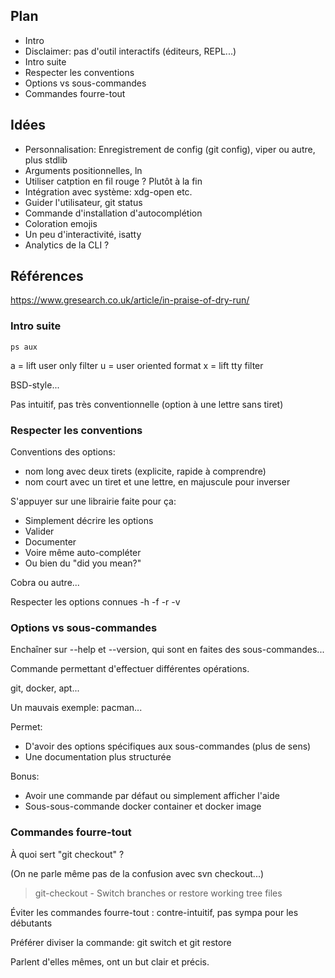 ## Plan

 - Intro
 - Disclaimer: pas d'outil interactifs (éditeurs, REPL...)
 - Intro suite 
 - Respecter les conventions
 - Options vs sous-commandes
 - Commandes fourre-tout

## Idées

 - Personnalisation: Enregistrement de config (git config), viper ou autre, plus stdlib
 - Arguments positionnelles, ln
 - Utiliser catption en fil rouge ? Plutôt à la fin
 - Intégration avec système: xdg-open etc.
 - Guider l'utilisateur, git status
 - Commande d'installation d'autocomplétion
 - Coloration emojis
 - Un peu d'interactivité, isatty
 - Analytics de la CLI ?

## Références

https://www.gresearch.co.uk/article/in-praise-of-dry-run/

### Intro suite

`ps aux`

a = lift user only filter
u = user oriented format
x = lift tty filter

BSD-style...

Pas intuitif, pas très conventionnelle (option à une lettre sans tiret)

### Respecter les conventions

Conventions des options:
 - nom long avec deux tirets (explicite, rapide à comprendre)
 - nom court avec un tiret et une lettre, en majuscule pour inverser

S'appuyer sur une librairie faite pour ça:
 - Simplement décrire les options
 - Valider
 - Documenter
 - Voire même auto-compléter
 - Ou bien du "did you mean?"

Cobra ou autre...

Respecter les options connues -h -f -r -v

### Options vs sous-commandes

Enchaîner sur --help et --version, qui sont en faites des sous-commandes...

Commande permettant d'effectuer différentes opérations.

git, docker, apt...

Un mauvais exemple: pacman...

Permet:
 - D'avoir des options spécifiques aux sous-commandes (plus de sens)
 - Une documentation plus structurée

Bonus:
 - Avoir une commande par défaut ou simplement afficher l'aide
 - Sous-sous-commande docker container et docker image

### Commandes fourre-tout

À quoi sert "git checkout" ?

(On ne parle même pas de la confusion avec svn checkout...)

> git-checkout - Switch branches or restore working tree files

Éviter les commandes fourre-tout : contre-intuitif, pas sympa pour les débutants

Préférer diviser la commande: git switch et git restore

Parlent d'elles mêmes, ont un but clair et précis.


